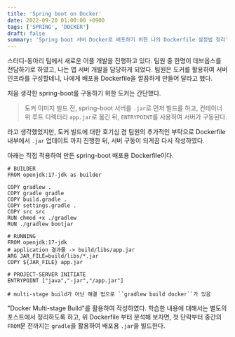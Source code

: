 ```yaml
---
title: 'Spring boot on Docker'
date: 2022-09-20 01:00:00 +0900
tags: ['SPRING', 'DOCKER']
draft: false
summary: 'Spring boot 서버 Docker로 배포하기 위한 나의 Dockerfile 설정법 정리'
---
```

스터디-동아리 팀에서 새로운 어플 개발을 진행하고 있다. 팀원 중 한명이 데브옵스를 전담하기로 하였고, 나는 앱 서버 개발을 담당하게 되었다. 팀원은 도커를 활용하여 서버 인프라를 구성할테니, 나에게 배포용 Dockerfile을 깔끔하게 만들어 달라고 했다.

처음 생각한 spring-boot를 구동하기 위한 도커는 간단했다. 
> 도커 이미지 빌드 전, spring-boot 서버를 ``.jar``로 먼저 빌드를 하고, 컨테이너 위 루트 디렉터리 ``app.jar``로 옮긴 뒤, ``ENTRYPOINT``를 사용하여 서버가 구동된다.

라고 생각했었지만, 도커 빌드에 대한 호기심 겸 팀원의 추가적인 부탁으로 Dockerfile 내부에서 ``.jar`` 업데이트 까지 진행한 뒤, 서버 구동이 되게끔 다시 작성하였다.

아래는 직접 적용하여 만든 spring-boot 배포용 Dockerfile이다.

```Docker
# BUILDER
FROM openjdk:17-jdk as builder

COPY gradlew .
COPY gradle gradle
COPY build.gradle .
COPY settings.gradle .
COPY src src
RUN chmod +x ./gradlew
RUN ./gradlew bootjar

# RUNNING
FROM openjdk:17-jdk
# application 결과물 -> build/libs/app.jar
ARG JAR_FILE=build/libs/*.jar
COPY ${JAR_FILE} app.jar

# PROJECT-SERVER INITIATE
ENTRYPOINT ["java","-jar","/app.jar"]

# multi-stage build가 아닌 해결 법으로 ``gradlew build docker``가 있음
```

"Docker Multi-stage Build"를 활용하여 작성하였다. 학습한 내용에 대해서는 별도의 포스트에서 정리하도록 하고, 위 Dockerfile 부터 분석해 보자면, 첫 단락부터 중간의 ``FROM``문 전까지는 ``gradle``을 활용하여 배포용 ``.jar``을 빌드한다.